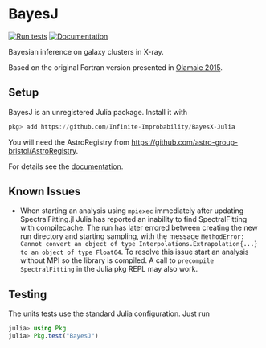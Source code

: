 # BayesJ

[![Run tests](https://github.com/Infinite-Improbability/BayesX-Julia/actions/workflows/tests.yml/badge.svg)](https://github.com/Infinite-Improbability/BayesX-Julia/actions/workflows/tests.yml)
[![Documentation](https://github.com/Infinite-Improbability/BayesX-Julia/actions/workflows/documentation.yml/badge.svg)](https://github.com/Infinite-Improbability/BayesX-Julia/actions/workflows/documentation.yml)

Bayesian inference on galaxy clusters in X-ray.

Based on the original Fortran version presented in [Olamaie 2015](https://doi.org/10.1093/mnras/stu2146).

## Setup

BayesJ is an unregistered Julia package. Install it with
```julia
pkg> add https://github.com/Infinite-Improbability/BayesX-Julia
```
You will need the AstroRegistry from https://github.com/astro-group-bristol/AstroRegistry.

For details see the [documentation](https://infinite-improbability.github.io/BayesX-Julia/dev/setup/).

## Known Issues
- When starting an analysis using `mpiexec` immediately after updating SpectralFitting.jl Julia has reported an inability to find SpectralFitting with compilecache. The run has later errored between creating the new run directory and starting sampling, with the message `MethodError: Cannot convert an object of type Interpolations.Extrapolation{...} to an object of type Float64`. To resolve this issue start an analysis without MPI so the library is compiled. A call to `precompile SpectralFitting` in the Julia pkg REPL may also work.

## Testing
The units tests use the standard Julia configuration. Just run
```julia
julia> using Pkg
julia> Pkg.test("BayesJ")
```
